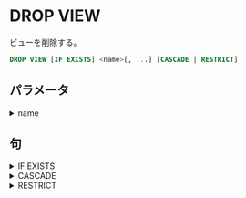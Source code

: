 # DROP VIEW

ビューを削除する。

```sql
DROP VIEW [IF EXISTS] <name>[, ...] [CASCADE | RESTRICT]
```

## パラメータ

<details><summary>name</summary>
</details>

## 句

<details><summary>IF EXISTS</summary>

```sql
IF EXISTS
````

</details>

<details><summary>CASCADE</summary>

```sql
CASCADE
```

</details>

<details><summary>RESTRICT</summary>

```sql
RESTRICT
```

</details>
